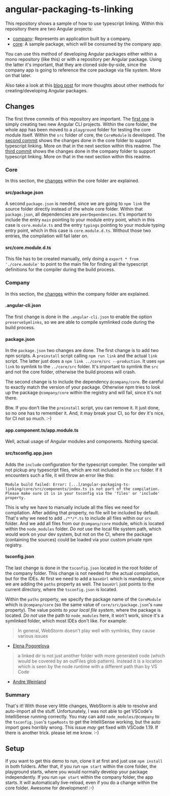 # angular-packaging-ts-linking

This repository shows a sample of how to use typescript linking. 
Within this repository there are two Angular projects:

- [company](company): Represents an application built by a company.
- [core](core): A sample package, which will be consumed by the company app.

You can use this method of developing Angular packages either within a mono repository (like this) or with a repository per Angular package. 
Using the latter it's important, that they are cloned side-by-side, since the company app is going to reference the core package via file system. 
More on that later.

Also take a look at this [blog post](https://manuel-rauber.com/2017/12/07/packaging-angular-libraries/) for more thoughts about other methods for creating/developing Angular packages.

## Changes

The first three commits of this repository are important.
The [first one](https://github.com/thinktecture/angular-packaging-ts-linking/commit/eb02dc7a389e3939af621228bfbbed6fd52307c6) is simply creating two new Angular CLI projects. 
Within the core folder, the whole app has been moved to a `playground` folder for testing the core module itself.
Within the `src` folder of core, the `CoreModule` is developed.
The [second commit](https://github.com/thinktecture/angular-packaging-ts-linking/commit/1f875e37b9b103f1128aeb983578ba6cb84565fa) shows the changes done in the core folder to support typescript linking.
More on that in the next section within this readme.
The [third commit](https://github.com/thinktecture/angular-packaging-ts-linking/commit/73ba82068a4cb542afeb32dbf51140f714a022de) shows the changes done in the company folder to support typescript linking.
More on that in the next section within this readme.

### Core

In this section, the [changes](https://github.com/thinktecture/angular-packaging-ts-linking/commit/1f875e37b9b103f1128aeb983578ba6cb84565fa) within the core folder are explained.

#### src/package.json

A second `package.json` is needed, since we are going to `npm link` the source folder directly instead of the whole core folder. 
Within that `package.json`, all dependencies are `peerDependencies`.
It's important to include the entry `main` pointing to your module entry point, which in this case is `core.module.ts` and the entry `typings` pointing to your module typing entry point, which in this case is `core.module.d.ts`.
Without those two entries, the compilation will fail later on.

#### src/core.module.d.ts

This file has to be created manually, only doing a `export * from './core.module'` to point to the main file for finding all the typescript definitions for the compiler during the build process.

### Company

In this section, the [changes](https://github.com/thinktecture/angular-packaging-ts-linking/commit/73ba82068a4cb542afeb32dbf51140f714a022de) within the company folder are explained.

#### .angular-cli.json

The first change is done in the `.angular-cli.json` to enable the option `preserveSymlinks`, so we are able to compile symlinked code during the build process.

#### package.json

In the `package.json` two changes are done.
The first change is to add two npm scripts. 
A `preinstall` script calling `npm run link` and the actual `link` script.
The latter just does a `npm link ../core/src --production`.
It uses `npm link` to symlink to the `../core/src` folder.
It's important to symlink the `src` and not the core folder, otherwise the build process will crash.

The second change is to include the dependency `@company/core`.
Be careful to exactly match the version of your package.
Otherwise npm tries to look up the package `@company/core` within the registry and will fail, since it's not there. 

Btw. If you don't like the `preinstall` script, you can remove it. 
It just done, so no one has to remember it. 
And, it may break your CI, so for dev it's nice, for CI not so much. :-)

#### app.component.ts/app.module.ts

Well, actual usage of Angular modules and components. 
Nothing special.

#### src/tsconfig.app.json

Adds the `include` configuration for the typescript compiler.
The compiler will not pickup any typescript files, which are not included in the `src` folder.
If it encounters such a file, it will throw an error like this:

```
Module build failed: Error: [...]/angular-packaging-ts-linking/core/src/components/index.ts is not part of the compilation. Please make sure it is in your tsconfig via the 'files' or 'include' property.
```

This is why we have to manually include all the files we need for compilation.
After adding that property, no file will be included by default. 
That's why we need to add `./**/*.ts` to include all files within our `src` folder.
And we add all files from our `@company/core` module, which is located within the `node_modules` folder.
*Do not* use the local file system path, which would work on your dev system, but not on the CI, where the package (containing the sources) could be loaded via your custom private npm registry.

#### tsconfig.json

The last change is done in the `tsconfig.json` located in the root folder of the company folder.
This change is not needed for the actual compilation, but for the IDEs.
At first we need to add a `baseUrl` which is mandatory, since we are adding the `paths` property as well.
The `baseUrl` just points to the current directory, where the `tsconfig.json` is located.

Within the `paths` property, we specify the package name of the `CoreModule` which is `@company/core` (so the same value of `core/src/package.json`'s `name` property).
The value points *to your local file system*, where the package is located. 
*Do not* use the path to `node_modules` here, it won't work, since it's a symlinked folder, which most IDEs don't like. 
For example:

> In general, WebStorm doesn't play well with symlinks, they cause various issues
- [Elena Pogorelova](https://intellij-support.jetbrains.com/hc/en-us/community/posts/115000240504-Debug-not-stopping-on-breakpoints-in-npm-linked-modules?page=1#community_comment_115000264424)

> a linked dir is not just another folder with more generated code (which would be covered by an outFiles glob pattern). Instead it is a location which is seen by the node runtime with a different path than by VS Code
- [Andre Weinland](https://github.com/Microsoft/vscode-node-debug/issues/73#issuecomment-248415990) 

### Summary

That's it! 
With those very little changes, WebStorm is able to resolve and auto-import all the stuff.
Unfortunately, I was not able to get VSCode's IntelliSense running correctly. 
You may can add `node_modules/@company` to the `tsconfig.json`'s `typeRoots` to get the IntelliSense working, but the auto import goes horribly wrong.
This issue _may_ get fixed with VSCode 1.19. 
If there is another trick. please let me know. :-)

## Setup

If you want to get this demo to run, clone it at first and just use `npm install` in both folders. 
After that, if you run `npm start` within the core folder, the playground starts, where you would normally develop your package independently.
If you run `npm start` within the company folder, the app starts.
It will automatically live-reload, even if you do a change within the core folder.
Awesome for development! :-)